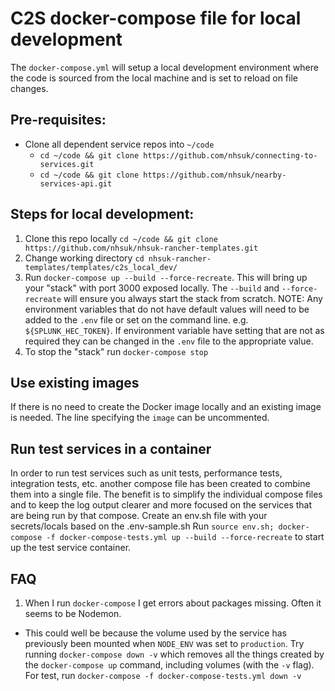# C2S docker-compose file for local development

The `docker-compose.yml` will setup a local development environment where the code is sourced from the local machine and is set to reload on file changes.

## Pre-requisites:

* Clone all dependent service repos into `~/code`
  * `cd ~/code && git clone https://github.com/nhsuk/connecting-to-services.git`
  * `cd ~/code && git clone https://github.com/nhsuk/nearby-services-api.git`


## Steps for local development:

1. Clone this repo locally `cd ~/code && git clone https://github.com/nhsuk/nhsuk-rancher-templates.git`
1. Change working directory `cd nhsuk-rancher-templates/templates/c2s_local_dev/`
1. Run `docker-compose up --build --force-recreate`. This will bring up your "stack" with port 3000 exposed locally. The `--build` and `--force-recreate` will ensure you always start the stack from scratch. NOTE: Any environment variables that do not have default values will need to be added to the `.env` file or set on the command line. e.g. `${SPLUNK_HEC_TOKEN}`. If environment variable have setting that are not as required they can be changed in the `.env` file to the appropriate value.
1. To stop the "stack" run `docker-compose stop`

## Use existing images

If there is no need to create the Docker image locally and an existing image is needed. The line specifying the `image` can be uncommented.


## Run test services in a container

In order to run test services such as unit tests, performance tests, integration tests, etc. another compose file has been created to combine them into a single file. The benefit is to simplify the individual compose files and to keep the log output clearer and more focused on the services that are being run by that compose. 
Create an env.sh file with your secrets/locals based on the .env-sample.sh
Run `source env.sh; docker-compose -f docker-compose-tests.yml up --build --force-recreate` to start up the test service container.

## FAQ

1. When I run `docker-compose` I get errors about packages missing. Often it seems to be Nodemon.
  * This could well be because the volume used by the service has previously been mounted when `NODE_ENV` was set to `production`. Try running `docker-compose down -v` which removes all the things created by the `docker-compose up` command, including volumes (with the `-v` flag). For test, run `docker-compose -f docker-compose-tests.yml down -v`

